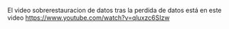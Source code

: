 El video sobrerestauracion de datos tras la perdida de datos está en este video
https://www.youtube.com/watch?v=qluxzc6SIzw
